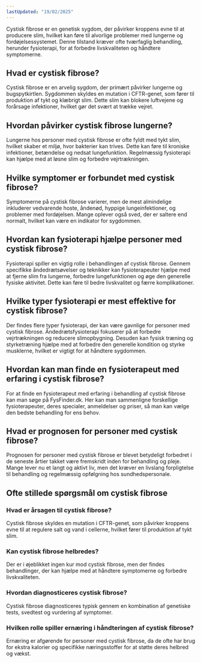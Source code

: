 ```yaml
---
lastUpdated: "19/02/2025"
---
```


Cystisk fibrose er en genetisk sygdom, der påvirker kroppens evne til at producere slim, hvilket kan føre til alvorlige problemer med lungerne og fordøjelsessystemet. Denne tilstand kræver ofte tværfaglig behandling, herunder fysioterapi, for at forbedre livskvaliteten og håndtere symptomerne.

## Hvad er cystisk fibrose?

Cystisk fibrose er en arvelig sygdom, der primært påvirker lungerne og bugspytkirtlen. Sygdommen skyldes en mutation i CFTR-genet, som fører til produktion af tykt og klæbrigt slim. Dette slim kan blokere luftvejene og forårsage infektioner, hvilket gør det svært at trække vejret.

## Hvordan påvirker cystisk fibrose lungerne?

Lungerne hos personer med cystisk fibrose er ofte fyldt med tykt slim, hvilket skaber et miljø, hvor bakterier kan trives. Dette kan føre til kroniske infektioner, betændelse og nedsat lungefunktion. Regelmæssig fysioterapi kan hjælpe med at løsne slim og forbedre vejrtrækningen.

## Hvilke symptomer er forbundet med cystisk fibrose?

Symptomerne på cystisk fibrose varierer, men de mest almindelige inkluderer vedvarende hoste, åndenød, hyppige lungeinfektioner, og problemer med fordøjelsen. Mange oplever også sved, der er saltere end normalt, hvilket kan være en indikator for sygdommen.

## Hvordan kan fysioterapi hjælpe personer med cystisk fibrose?

Fysioterapi spiller en vigtig rolle i behandlingen af cystisk fibrose. Gennem specifikke åndedrætsøvelser og teknikker kan fysioterapeuter hjælpe med at fjerne slim fra lungerne, forbedre lungefunktionen og øge den generelle fysiske aktivitet. Dette kan føre til bedre livskvalitet og færre komplikationer.

## Hvilke typer fysioterapi er mest effektive for cystisk fibrose?

Der findes flere typer fysioterapi, der kan være gavnlige for personer med cystisk fibrose. Åndedrætsfysioterapi fokuserer på at forbedre vejrtrækningen og reducere slimopbygning. Desuden kan fysisk træning og styrketræning hjælpe med at forbedre den generelle kondition og styrke musklerne, hvilket er vigtigt for at håndtere sygdommen.

## Hvordan kan man finde en fysioterapeut med erfaring i cystisk fibrose?

For at finde en fysioterapeut med erfaring i behandling af cystisk fibrose kan man søge på FysFinder.dk. Her kan man sammenligne forskellige fysioterapeuter, deres specialer, anmeldelser og priser, så man kan vælge den bedste behandling for ens behov.

## Hvad er prognosen for personer med cystisk fibrose?

Prognosen for personer med cystisk fibrose er blevet betydeligt forbedret i de seneste årtier takket være fremskridt inden for behandling og pleje. Mange lever nu et langt og aktivt liv, men det kræver en livslang forpligtelse til behandling og regelmæssig opfølgning hos sundhedspersonale.

## Ofte stillede spørgsmål om cystisk fibrose

### Hvad er årsagen til cystisk fibrose?

Cystisk fibrose skyldes en mutation i CFTR-genet, som påvirker kroppens evne til at regulere salt og vand i cellerne, hvilket fører til produktion af tykt slim.

### Kan cystisk fibrose helbredes?

Der er i øjeblikket ingen kur mod cystisk fibrose, men der findes behandlinger, der kan hjælpe med at håndtere symptomerne og forbedre livskvaliteten.

### Hvordan diagnosticeres cystisk fibrose?

Cystisk fibrose diagnosticeres typisk gennem en kombination af genetiske tests, svedtest og vurdering af symptomer.

### Hvilken rolle spiller ernæring i håndteringen af cystisk fibrose?

Ernæring er afgørende for personer med cystisk fibrose, da de ofte har brug for ekstra kalorier og specifikke næringsstoffer for at støtte deres helbred og vækst.
